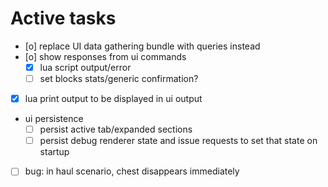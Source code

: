 # Active tasks

* [o] replace UI data gathering bundle with queries instead
* [o] show responses from ui commands
	* [X] lua script output/error
	* [ ] set blocks stats/generic confirmation?
* [X] lua print output to be displayed in ui output
* ui persistence
	* [ ] persist active tab/expanded sections
	* [ ] persist debug renderer state and issue requests to set that state on startup
* [ ] bug: in haul scenario, chest disappears immediately
